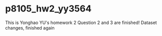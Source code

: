 # p8105_hw2_yy3564
This is Yonghao YU's homework 2
Question 2 and 3 are finished!
Dataset changes, finished again